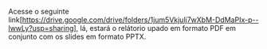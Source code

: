 Acesse o seguinte link[https://drive.google.com/drive/folders/1jum5Vkjulj7wXbM-DdMaPIx-p--lwwLy?usp=sharing], lá, estará o relátorio upado em formato PDF em conjunto com os slides em formato PPTX.
